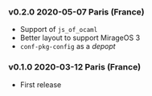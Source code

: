### v0.2.0 2020-05-07 Paris (France)

- Support of `js_of_ocaml`
- Better layout to support MirageOS 3
- `conf-pkg-config` as a _depopt_

### v0.1.0 2020-03-12 Paris (France)

- First release
